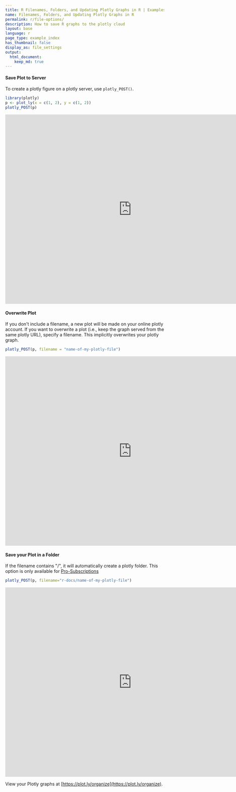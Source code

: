```yaml
---
title: R Filenames, Folders, and Updating Plotly Graphs in R | Examples | Plotly
name: Filenames, Folders, and Updating Plotly Graphs in R
permalink: r/file-options/
description: How to save R graphs to the plotly cloud
layout: base
language: r
page_type: example_index
has_thumbnail: false
display_as: file_settings
output:
  html_document:
    keep_md: true
---
```




#### Save Plot to Server
To create a plotly figure on a plotly server, use `plotly_POST()`.


```r
library(plotly)
p <- plot_ly(x = c(1, 2), y = c(1, 2))
plotly_POST(p)
```

<iframe src="https://plot.ly/~RPlotBot/3432.embed" width="800" height="600" id="igraph" scrolling="no" seamless="seamless" frameBorder="0"> </iframe>

#### Overwrite Plot

If you don't include a filename, a new plot will be made on your online plotly account. If you want to overwrite a plot (i.e., keep the graph served from the same plotly URL), specify a filename. This implicitly overwrites your plotly graph.


```r
plotly_POST(p, filename = "name-of-my-plotly-file")
```

<iframe src="https://plot.ly/~RPlotBot/505.embed" width="800" height="600" id="igraph" scrolling="no" seamless="seamless" frameBorder="0"> </iframe>

#### Save your Plot in a Folder
If the filename contains "/", it will automatically create a plotly folder. This option is only available for [Pro-Subscriptions](https://plot.ly/products/cloud/)


```r
plotly_POST(p, filename="r-docs/name-of-my-plotly-file")
```

<iframe src="https://plot.ly/~RPlotBot/507.embed" width="800" height="600" id="igraph" scrolling="no" seamless="seamless" frameBorder="0"> </iframe>

View your Plotly graphs at [https://plot.ly/organize](https://plot.ly/organize).
